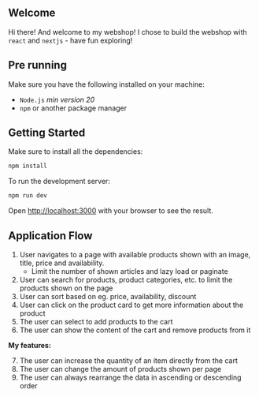 ## Welcome

Hi there! And welcome to my webshop!
I chose to build the webshop with `react` and `nextjs` - have fun exploring!

## Pre running

Make sure you have the following installed on your machine:

- `Node.js` _min version 20_
- `npm` or another package manager

## Getting Started

Make sure to install all the dependencies:

```bash
npm install
```

To run the development server:

```bash
npm run dev
```

Open [http://localhost:3000](http://localhost:3000) with your browser to see the result.

## Application Flow

1. User navigates to a page with available products shown with an image, title, price and availability.
   - Limit the number of shown articles and lazy load or paginate
2. User can search for products, product categories, etc. to limit the products shown on the page
3. User can sort based on eg. price, availability, discount
4. User can click on the product card to get more information about the product
5. The user can select to add products to the cart
6. The user can show the content of the cart and remove products from it

**My features:**

7. The user can increase the quantity of an item directly from the cart
8. The user can change the amount of products shown per page
9. The user can always rearrange the data in ascending or descending order
